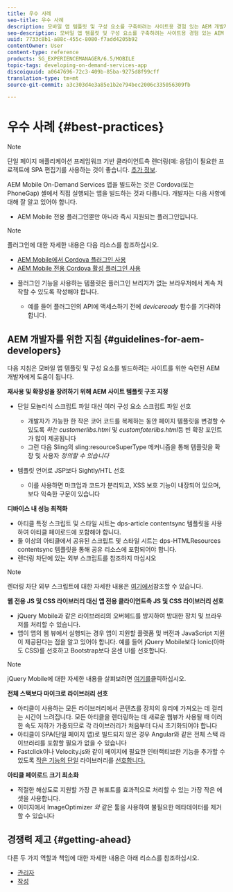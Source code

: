 ```yaml
---
title: 우수 사례
seo-title: 우수 사례
description: 모바일 앱 템플릿 및 구성 요소를 구축하려는 사이트용 경험 있는 AEM 개발자에게 도움이 되는 모범 사례와 지침을 살펴보려면 이 페이지를 따르십시오.
seo-description: 모바일 앱 템플릿 및 구성 요소를 구축하려는 사이트용 경험 있는 AEM 개발자에게 도움이 되는 모범 사례와 지침을 살펴보려면 이 페이지를 따르십시오.
uuid: 7733c8b1-a88c-455c-8080-f7add4205b92
contentOwner: User
content-type: reference
products: SG_EXPERIENCEMANAGER/6.5/MOBILE
topic-tags: developing-on-demand-services-app
discoiquuid: a0647696-72c3-409b-85ba-9275d8f99cff
translation-type: tm+mt
source-git-commit: a3c303d4e3a85e1b2e794bec2006c335056309fb

---
```



# 우수 사례 {#best-practices}

>[!NOTE]
>
>단일 페이지 애플리케이션 프레임워크 기반 클라이언트측 렌더링(예: 응답)이 필요한 프로젝트에 SPA 편집기를 사용하는 것이 좋습니다. [추가 정보](/help/sites-developing/spa-overview.md).

AEM Mobile On-Demand Services 앱을 빌드하는 것은 Cordova(또는 PhoneGap) 셸에서 직접 실행되는 앱을 빌드하는 것과 다릅니다. 개발자는 다음 사항에 대해 잘 알고 있어야 합니다.

* AEM Mobile 전용 플러그인뿐만 아니라 즉시 지원되는 플러그인입니다.

>[!NOTE]
>
>플러그인에 대한 자세한 내용은 다음 리소스를 참조하십시오.
>
>* [AEM Mobile에서 Cordova 플러그인 사용](https://helpx.adobe.com/digital-publishing-solution/help/cordova-api.html)
>* [AEM Mobile 전용 Cordova 활성 플러그인 사용](https://helpx.adobe.com/digital-publishing-solution/help/app-runtime-api.html)
>



* 플러그인 기능을 사용하는 템플릿은 플러그인 브리지가 없는 브라우저에서 계속 저작할 수 있도록 작성해야 합니다.

   * 예를 들어 플러그인의 API에 액세스하기 전에 *deviceready* 함수를 기다려야 합니다.

## AEM 개발자를 위한 지침 {#guidelines-for-aem-developers}

다음 지침은 모바일 앱 템플릿 및 구성 요소를 빌드하려는 사이트를 위한 숙련된 AEM 개발자에게 도움이 됩니다.

**재사용 및 확장성을 장려하기 위해 AEM 사이트 템플릿 구조 지정**

* 단일 모놀리식 스크립트 파일 대신 여러 구성 요소 스크립트 파일 선호

   * 개발자가 가능한 한 작은 코어 코드를 복제하는 동안 페이지 템플릿을 변경할 수 있도록 *하는 customerlibs.html* 및 *customfoterlibs.html*&#x200B;등 빈 확장 포인트가 많이 제공됩니다
   * 그런 다음 Sling의 sling:resourceSuperType 메커니즘을 통해 템플릿을 확장 및 사용자 *정의할 수 있습니다*

* 템플릿 언어로 JSP보다 Sightly/HTL 선호

   * 이를 사용하면 마크업과 코드가 분리되고, XSS 보호 기능이 내장되어 있으며, 보다 익숙한 구문이 있습니다

**디바이스 내 성능 최적화**

* 아티클 특정 스크립트 및 스타일 시트는 dps-article contentsync 템플릿을 사용하여 아티클 페이로드에 포함해야 합니다.
* 둘 이상의 아티클에서 공유된 스크립트 및 스타일 시트는 dps-HTMLResources contentsync 템플릿을 통해 공유 리소스에 포함되어야 합니다.
* 렌더링 차단에 있는 외부 스크립트를 참조하지 마십시오

>[!NOTE]
>
>렌더링 차단 외부 스크립트에 대한 자세한 내용은 [여기에서](https://developers.google.com/speed/docs/insights/BlockingJS)참조할 수 있습니다.

**웹 전용 JS 및 CSS 라이브러리 대신 앱 전용 클라이언트측 JS 및 CSS 라이브러리 선호**

* jQuery Mobile과 같은 라이브러리의 오버헤드를 방지하여 방대한 장치 및 브라우저를 처리할 수 있습니다.
* 앱이 앱의 웹 뷰에서 실행되는 경우 앱이 지원할 플랫폼 및 버전과 JavaScript 지원이 제공된다는 점을 알고 있어야 합니다. 예를 들어 jQuery Mobile보다 Ionic(아마도 CSS)를 선호하고 Bootstrap보다 온센 UI를 선호합니다.

>[!NOTE]
>
>jQuery Mobile에 대한 자세한 내용을 살펴보려면 [여기를](https://jquerymobile.com/browser-support/1.4/)클릭하십시오.

**전체 스택보다 마이크로 라이브러리 선호**

* 아티클이 사용하는 모든 라이브러리에서 콘텐츠를 장치의 유리에 가져오는 데 걸리는 시간이 느려집니다. 모든 아티클을 렌더링하는 데 새로운 웹뷰가 사용될 때 이러한 속도 저하가 가중되므로 각 라이브러리가 처음부터 다시 초기화되어야 합니다
* 아티클이 SPA(단일 페이지 앱)로 빌드되지 않은 경우 Angular와 같은 전체 스택 라이브러리를 포함할 필요가 없을 수 있습니다
* Fastclick이나 Velocity.js와 같이 페이지에 필요한 인터랙티브한 기능을 추가할 수 있도록 [작은 기능의 단일](https://github.com/ftlabs/fastclick) 라이브러리를 [선호합니다.](https://velocityjs.org)

**아티클 페이로드 크기 최소화**

* 적절한 해상도로 지원할 가장 큰 뷰포트를 효과적으로 처리할 수 있는 가장 작은 에셋을 사용합니다.
* 이미지에서 ImageOptimizer *와* 같은 툴을 사용하여 불필요한 메타데이터를 제거할 수 있습니다

## 경쟁력 제고 {#getting-ahead}

다른 두 가지 역할과 책임에 대한 자세한 내용은 아래 리소스를 참조하십시오.

* [관리자](/help/mobile/aem-mobile.md)
* [작성](/help/mobile/aem-mobile-on-demand.md)
